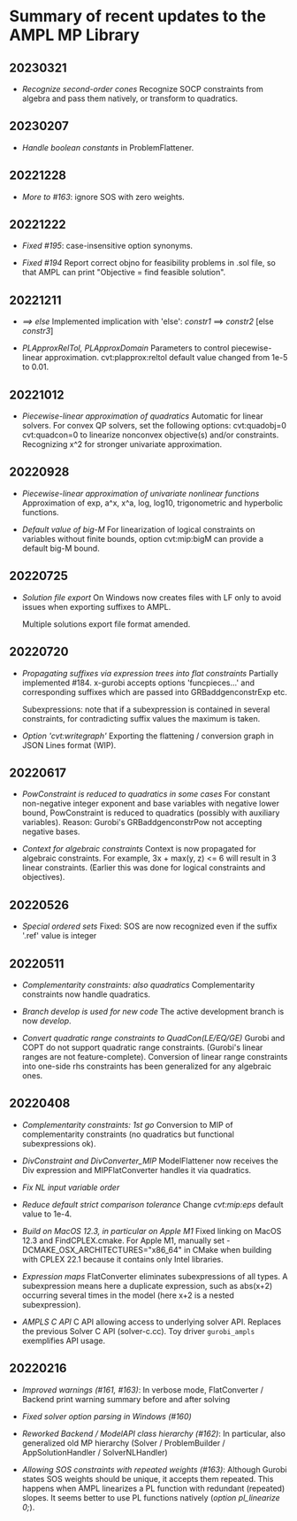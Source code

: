 Summary of recent updates to the AMPL MP Library
================================================


## 20230321
- *Recognize second-order cones*
  Recognize SOCP constraints from algebra and pass them
  natively, or transform to quadratics.


## 20230207
- *Handle boolean constants* in ProblemFlattener.


## 20221228
- *More to #163*: ignore SOS with zero weights.


## 20221222
- *Fixed #195*: case-insensitive option synonyms.

- *Fixed #194*
   Report correct objno for feasibility problems in .sol file,
   so that AMPL can print "Objective = find feasible solution".


## 20221211
- *==> else*
   Implemented implication with 'else': *constr1* ==> *constr2* [else *constr3*]   

- *PLApproxRelTol, PLApproxDomain*
   Parameters to control piecewise-linear approximation.
   cvt:plapprox:reltol default value changed from 1e-5 to 0.01.

## 20221012
- *Piecewise-linear approximation of quadratics*
    Automatic for linear solvers.
    For convex QP solvers, set the following options:
    cvt:quadobj=0 cvt:quadcon=0 to linearize nonconvex objective(s)
    and/or constraints.
    Recognizing x^2 for stronger univariate approximation.

## 20220928
- *Piecewise-linear approximation of univariate nonlinear functions*
    Approximation of exp, a^x, x^a, log, log10, trigonometric and hyperbolic
    functions.

- *Default value of big-M*
    For linearization of logical constraints on variables without finite bounds,
    option cvt:mip:bigM can provide a default big-M bound.
    

## 20220725
- *Solution file export* 
    On Windows now creates files with LF only to avoid issues when exporting
    suffixes to AMPL.

    Multiple solutions export file format amended.


## 20220720
- *Propagating suffixes via expression trees into flat constraints*
    Partially implemented #184. x-gurobi accepts options
    'funcpieces...' and corresponding suffixes which are passed into
    GRBaddgenconstrExp etc.

    Subexpressions: note that if a subexpression is contained in several
    constraints, for contradicting suffix values the maximum is taken.

- *Option 'cvt:writegraph'*
   Exporting the flattening / conversion graph in JSON Lines format (WIP).


## 20220617
- *PowConstraint is reduced to quadratics in some cases*
    For constant non-negative integer exponent and base variables
    with negative lower bound, PowConstraint
    is reduced to quadratics (possibly with auxiliary variables).
    Reason: Gurobi's GRBaddgenconstrPow
    not accepting negative bases.

- *Context for algebraic constraints*
    Context is now propagated for algebraic constraints.
    For example, 3x + max(y, z) <= 6 will result in 3 linear
    constraints. (Earlier this was done for logical constraints
    and objectives).


## 20220526
- *Special ordered sets*
    Fixed: SOS are now recognized even if the suffix '.ref' 
    value is integer


## 20220511
- *Complementarity constraints: also quadratics*
    Complementarity constraints now handle quadratics.

- *Branch develop is used for new code*
    The active development branch is now *develop*.

- *Convert quadratic range constraints to QuadCon(LE/EQ/GE)*
    Gurobi and COPT do not support quadratic range constraints.
    (Gurobi's linear ranges are not feature-complete).
    Conversion of linear range constraints into one-side rhs
    constraints has been generalized for any algebraic ones.


## 20220408
- *Complementarity constraints: 1st go*
    Conversion to MIP of complementarity constraints
    (no quadratics but functional subexpressions ok).

- *DivConstraint and DivConverter_MIP*
    ModelFlattener now receives the Div expression
    and MIPFlatConverter handles it via quadratics.

- *Fix NL input variable order*

- *Reduce default strict comparison tolerance*
    Change *cvt:mip:eps* default value to 1e-4.

- *Build on MacOS 12.3, in particular on Apple M1*
    Fixed linking on MacOS 12.3 and FindCPLEX.cmake.
    For Apple M1, manually set -DCMAKE_OSX_ARCHITECTURES="x86_64"
    in CMake when building with CPLEX 22.1 because
    it contains only Intel libraries.

- *Expression maps*
    FlatConverter eliminates subexpressions of all types.
    A subexpression means here a duplicate expression, such as
    abs(x+2) occurring several times in the model (here x+2
    is a nested subexpression).

- *AMPLS C API*
    C API allowing access to underlying solver API.
    Replaces the previous Solver C API (solver-c.cc).
    Toy driver `gurobi_ampls` exemplifies API usage.


## 20220216
- *Improved warnings (#161, #163)*:
    In verbose mode, FlatConverter / Backend print warning summary
    before and after solving
    
- *Fixed solver option parsing in Windows (#160)*

- *Reworked Backend / ModelAPI class hierarchy (#162)*:
    In particular, also generalized old MP hierarchy
    (Solver / ProblemBuilder / AppSolutionHandler / SolverNLHandler)

- *Allowing SOS constraints with repeated weights (#163)*:
    Although Gurobi states SOS weights should be unique, it accepts them repeated.
    This happens when AMPL linearizes a PL function with redundant (repeated) slopes.
    It seems better to use PL functions natively (*option pl_linearize 0;*).

